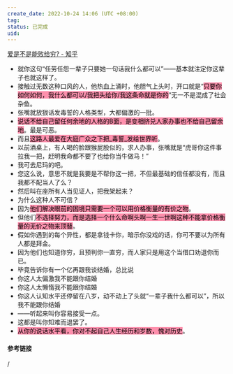 ```yaml
---
create_date: 2022-10-24 14:06 (UTC +08:00)
tag: 
status: 已完成 
uid: 
---
```

[爱是不是能败给穷? - 知乎](https://www.zhihu.com/question/514022651/answer/2330304114)

- 就你这句“任劳任怨一辈子只要她一句话我什么都可以”——基本就注定你这辈子也就这样了。
- 接触过无数这种口风的人，他热血上涌时，他胆气上头时，开口就是“<mark style="background: #FF5582A6;">只要你如何如何，我什么都可以/我把头给你/我这条命就是你的</mark>”无一不是混成了社会杂鱼。
- 张嘴就放狠话发毒誓的人格类型，大都偏激的一批。
- <mark style="background: #FF5582A6;">说话不给自己留任何余地的人格的B面，是变相挤兑人家办事也不给自己留余地</mark>。最是可恶。
- 而且<mark style="background: #FF5582A6;">这路人最爱在大庭广众之下把_毒誓_发给世界听</mark>。
- 以前酒桌上，有人喝的脸跟猴屁股似的，求人办事，张嘴就是“虎哥你这件事拉我一把，赶明我命都不要了也给你当牛做马！”
- 我可去尼玛的吧。
- 您这么说，意思不就是我要是不帮你这一把，不但最基础的信任都没有，而且我都不配当人了么？
- 然后叫在座所有人当见证人，把我架起来？
- 为什么这种人不可信？
- 因为<mark style="background: #FF5582A6;">他们解决眼前的困境只需要一个可以用价格衡量的有价之物</mark>。
- 但他们<mark style="background: #FF5582A6;">不选择努力，而是选择一个什么命啊头啊一生一世啊这种不能拿价格衡量的无价之物来顶替</mark>。
- 假如你遇到的每个异性，都是拿钱卡你，暗示你没戏的话，你可不要以为所有人都是拜金。
- 因为他们也知道你穷，且预判你一直穷，而人家只是用这个当借口劝退你而已。
- 毕竟告诉你有一个亿再跟我谈结婚，总比说
- 你这人太偏激我不能跟你结婚
- 你这人太懒惰我不能跟你结婚
- 你这人认知水平还停留在八岁，动不动上了头就“一辈子我什么都可以”，所以我不能跟你结婚
- ——听起来叫你容易接受一点。
- 这都是叫你知难而退罢了。
- <mark style="background: #FF5582A6;">从你的说话水平看，你对不起自己人生经历和岁数，愧对历史</mark>。


#### 参考链接
/
